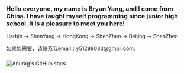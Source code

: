 ### Hello everyone, my name is Bryan Yang, and I come from China. I have taught myself programming since junior high school. It is a pleasure to meet you here!
Harbin -> ShenYang -> HongKong -> ShenZhen -> Beijing -> ShenZhen


如果您需要，请联系我email：y51288033@gmail.com.
### 
![Anurag's GitHub stats](https://github-readme-stats.vercel.app/api?username=DaZuiZui&count_private=true)


